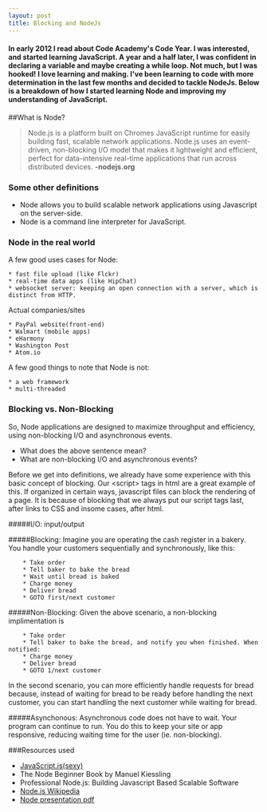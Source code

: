 ```yaml
---
layout: post
title: Blocking and NodeJs
---
```


<h4>In early 2012 I read about Code Academy's Code Year. I was interested, and started learning JavaScript. A year and a half later, I was confident in declaring a variable and maybe creating a while loop. Not much, but I was hooked! I love learning and making. I've been learning to code with more determination in the last few months and decided to tackle NodeJs. Below is a breakdown of how I started learning Node and improving my understanding of JavaScript.</h4>

##What is Node?

>Node.js is a platform built on Chromes JavaScript runtime for easily building fast, scalable network applications. Node.js uses an event-driven, non-blocking I/O model that makes it lightweight and efficient, perfect for data-intensive real-time applications that run across distributed devices. **-nodejs.org**

### Some other definitions

* Node allows you to build scalable network applications using Javascript on the server-side.
* Node is a command line interpreter for JavaScript.

### Node in the real world

A few good uses cases for Node:

	* fast file upload (like Flckr)
	* real-time data apps (like HipChat)
	* websocket server: keeping an open connection with a server, which is distinct from HTTP.

Actual companies/sites

	* PayPal website(front-end)
	* Walmart (mobile apps)
	* eHarmony
	* Washington Post
	* Atom.io 

A few good things to note that Node is not:

	* a web framework
	* multi-threaded

### Blocking vs. Non-Blocking
So, Node applications are designed to maximize throughput and efficiency, using non-blocking I/O and asynchronous events.

* What does the above sentence mean? 
* What are non-blocking I/O and asynchronous events?

Before we get into definitions, we already have some experience with this basic concept of blocking. Our &lt;script&gt; tags in html are a great example of this. If organized in certain ways, javascript files can block the rendering of a page. It is because of blocking that we always put our script tags last, after links to CSS and insome cases, after html.

#####I/O: 
	input/output

#####Blocking: 
	Imagine you are operating the cash register in a bakery. 
	You handle your customers sequentially and synchronously, like this:

		* Take order
		* Tell baker to bake the bread
		* Wait until bread is baked
		* Charge money
		* Deliver bread
		* GOTO first/next customer
		
#####Non-Blocking:
	Given the above scenario, a non-blocking implimentation is


		* Take order
		* Tell baker to bake the bread, and notify you when finished. When notified:
		* Charge money
		* Deliver bread
		* GOTO 1/next customer

In the second scenario, you can more efficiently handle requests for bread because, instead of waiting for bread to be ready before handling the next customer, you can start handling the next customer while waiting for bread. 


#####Asynchonous:
	Asynchronous code does not have to wait. Your program can continue to run. You do this to keep your site or app responsive, reducing waiting time for the user (ie. non-blocking).


###Resources used

*  [JavaScript.is(sexy)](http://javascriptissexy.com/learn-node-js-completely-and-with-confidence/)
*  The Node Beginner Book by Manuel Kiessling
*  Professional Node.js: Building Javascript Based Scalable Software
*  [Node.js Wikipedia](http://en.wikipedia.org/wiki/Node.js)
*  [Node presentation pdf](http://s3.amazonaws.com/four.livejournal/20091117/jsconf.pdf)
